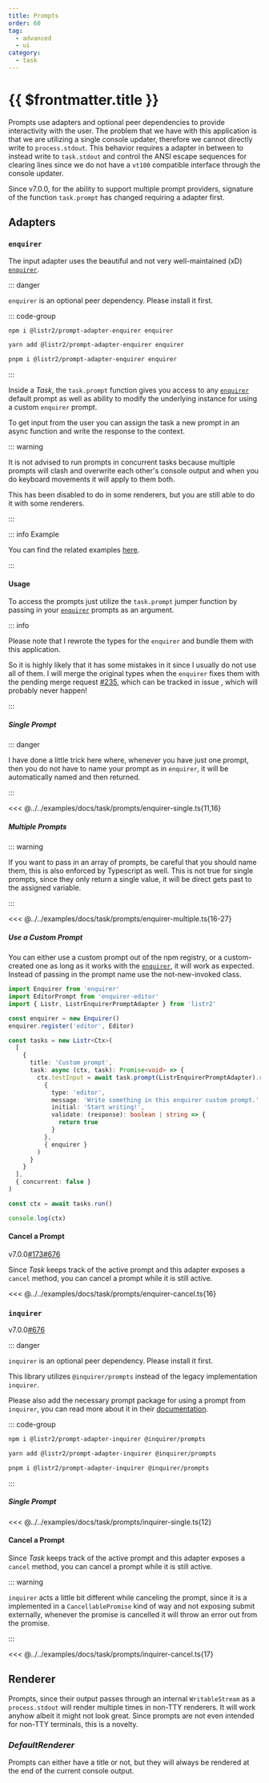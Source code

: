 ```yaml
---
title: Prompts
order: 60
tag:
  - advanced
  - ui
category:
  - task
---
```


# {{ $frontmatter.title }}

Prompts use adapters and optional peer dependencies to provide interactivity with the user. The problem that we have with this application is that we are utilizing a single console updater, therefore we cannot directly write to `process.stdout`. This behavior requires a adapter in between to instead write to `task.stdout` and control the ANSI escape sequences for clearing lines since we do not have a `vt100` compatible interface through the console updater.

<!-- more -->

Since <Badge><FontIcon icon="mdi:tag-text-outline"/>v7.0.0</Badge>, for the ability to support multiple prompt providers, signature of the function `task.prompt` has changed requiring a adapter first.

## Adapters

### `enquirer`

The input adapter uses the beautiful and not very well-maintained (xD) [`enquirer`](https://www.npmjs.com/package/enquirer).

::: danger

`enquirer` is an optional peer dependency. Please install it first.

::: code-group

```bash [npm]
npm i @listr2/prompt-adapter-enquirer enquirer
```

```bash [yarn]
yarn add @listr2/prompt-adapter-enquirer enquirer
```

```bash [pnpm]
pnpm i @listr2/prompt-adapter-enquirer enquirer
```

:::

Inside a _Task_, the `task.prompt` function gives you access to any [`enquirer`](https://www.npmjs.com/package/enquirer) default prompt as well as ability to modify the underlying instance for using a custom `enquirer` prompt.

<!-- more -->

To get input from the user you can assign the task a new prompt in an async function and write the response to the context.

::: warning

It is not advised to run prompts in concurrent tasks because multiple prompts will clash and overwrite each other's console output and when you do keyboard movements it will apply to them both.

This has been disabled to do in some renderers, but you are still able to do it with some renderers.

:::

::: info Example

You can find the related examples [here](https://github.com/listr2/listr2/tree/master/examples/task-prompt.example.ts).

:::

#### Usage

To access the prompts just utilize the `task.prompt` jumper function by passing in your [`enquirer`](https://www.npmjs.com/package/enquirer) prompts as an argument.

::: info

Please note that I rewrote the types for the `enquirer` and bundle them with this application.

So it is highly likely that it has some mistakes in it since I usually do not use all of them. I will merge the original types when the `enquirer` fixes them with the pending merge request <Badge type="warning"><FontIcon icon="mdi:github" /><a href="https://github.com/listr2/listr2/issues/235" target="_blank">#235</a></Badge>, which can be tracked in issue , which will probably never happen!

:::

##### Single Prompt

::: danger

I have done a little trick here where, whenever you have just one prompt, then you do not have to name your prompt as in `enquirer`, it will be automatically named and then returned.

:::

<<< @../../examples/docs/task/prompts/enquirer-single.ts{11,16}

##### Multiple Prompts

::: warning

If you want to pass in an array of prompts, be careful that you should name them, this is also enforced by Typescript as well. This is not true for single prompts, since they only return a single value, it will be direct gets past to the assigned variable.

:::

<<< @../../examples/docs/task/prompts/enquirer-multiple.ts{16-27}

##### Use a Custom Prompt

You can either use a custom prompt out of the npm registry, or a custom-created one as long as it works with the [`enquirer`](https://www.npmjs.com/package/enquirer), it will work as expected. Instead of passing in the prompt name use the not-new-invoked class.

```typescript
import Enquirer from 'enquirer'
import EditorPrompt from 'enquirer-editor'
import { Listr, ListrEnquirerPromptAdapter } from 'listr2'

const enquirer = new Enquirer()
enquirer.register('editor', Editor)

const tasks = new Listr<Ctx>(
  [
    {
      title: 'Custom prompt',
      task: async (ctx, task): Promise<void> => {
        ctx.testInput = await task.prompt(ListrEnquirerPromptAdapter).run(
          {
            type: 'editor',
            message: 'Write something in this enquirer custom prompt.',
            initial: 'Start writing!',
            validate: (response): boolean | string => {
              return true
            }
          },
          { enquirer }
        )
      }
    }
  ],
  { concurrent: false }
)

const ctx = await tasks.run()

console.log(ctx)
```

#### Cancel a Prompt

<Badge><FontIcon icon="mdi:tag-text-outline"/>v7.0.0</Badge><Badge type="warning"><FontIcon icon="mdi:github"/><a href="https://github.com/listr2/listr2/issues/173" target="_blank">#173</a></Badge><Badge type="warning"><FontIcon icon="mdi:github"/><a href="https://github.com/listr2/listr2/issues/676" target="_blank">#676</a></Badge>

Since _Task_ keeps track of the active prompt and this adapter exposes a `cancel` method, you can cancel a prompt while it is still active.

<<< @../../examples/docs/task/prompts/enquirer-cancel.ts{16}

### `inquirer`

<Badge><FontIcon icon="mdi:tag-text-outline" />v7.0.0</Badge><Badge type="warning"><FontIcon icon="mdi:github" /><a href="https://github.com/listr2/listr2/issues/676" target="_blank">#676</a></Badge>

::: danger

`inquirer` is an optional peer dependency. Please install it first.

This library utilizes `@inquirer/prompts` instead of the legacy implementation `inquirer`.

Please also add the necessary prompt package for using a prompt from `inquirer`, you can read more about it in their [documentation](https://github.com/SBoudrias/Inquirer.js/blob/master/packages/prompts/README.md).

::: code-group

```bash [npm]
npm i @listr2/prompt-adapter-inquirer @inquirer/prompts
```

```bash [yarn]
yarn add @listr2/prompt-adapter-inquirer @inquirer/prompts
```

```bash [pnpm]
pnpm i @listr2/prompt-adapter-inquirer @inquirer/prompts
```

:::

##### Single Prompt

<<< @../../examples/docs/task/prompts/inquirer-single.ts{12}

#### Cancel a Prompt

Since _Task_ keeps track of the active prompt and this adapter exposes a `cancel` method, you can cancel a prompt while it is still active.

::: warning

`inquirer` acts a little bit different while canceling the prompt, since it is a implemented in a `CancellablePromise` kind of way and not exposing submit externally, whenever the promise is cancelled it will throw an error out from the promise.

:::

<<< @../../examples/docs/task/prompts/inquirer-cancel.ts{17}

## Renderer

Prompts, since their output passes through an internal `WritableStream` as a `process.stdout` will render multiple times in non-TTY renderers. It will work anyhow albeit it might not look great. Since prompts are not even intended for non-TTY terminals, this is a novelty.

### _DefaultRenderer_

Prompts can either have a title or not, but they will always be rendered at the end of the current console output.
